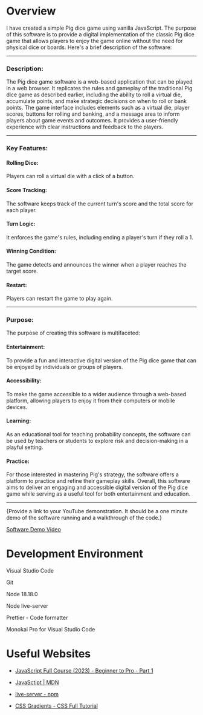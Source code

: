 # Overview

I have created a simple Pig dice game using vanilla JavaScript. The purpose of this software is to provide a digital implementation of the classic Pig dice game that allows players to enjoy the game online without the need for physical dice or boards. Here's a brief description of the software:

---

### Description:

The Pig dice game software is a web-based application that can be played in a web browser.
It replicates the rules and gameplay of the traditional Pig dice game as described earlier, including the ability to roll a virtual die, accumulate points, and make strategic decisions on when to roll or bank points.
The game interface includes elements such as a virtual die, player scores, buttons for rolling and banking, and a message area to inform players about game events and outcomes.
It provides a user-friendly experience with clear instructions and feedback to the players.

---

### Key Features:

#### Rolling Dice:

Players can roll a virtual die with a click of a button.

#### Score Tracking: 

The software keeps track of the current turn's score and the total score for each player.

#### Turn Logic: 

It enforces the game's rules, including ending a player's turn if they roll a 1.

#### Winning Condition: 

The game detects and announces the winner when a player reaches the target score.

#### Restart: 

Players can restart the game to play again.

---

### Purpose:

The purpose of creating this software is multifaceted:

#### Entertainment: 

To provide a fun and interactive digital version of the Pig dice game that can be enjoyed by individuals or groups of players.

#### Accessibility: 

To make the game accessible to a wider audience through a web-based platform, allowing players to enjoy it from their computers or mobile devices.

#### Learning: 

As an educational tool for teaching probability concepts, the software can be used by teachers or students to explore risk and decision-making in a playful setting.

#### Practice: 

For those interested in mastering Pig's strategy, the software offers a platform to practice and refine their gameplay skills. Overall, this software aims to deliver an engaging and accessible digital version of the Pig dice game while serving as a useful tool for both entertainment and education.

---

{Provide a link to your YouTube demonstration.  It should be a one minute demo of the software running and a walkthrough of the code.}

[Software Demo Video](http://youtube.link.goes.here)

# Development Environment

Visual Studio Code

Git

Node 18.18.0

Node live-server

Prettier - Code formatter

Monokai Pro for Visual Studio Code


# Useful Websites

* [JavaScript Full Course (2023) - Beginner to Pro - Part 1](https://www.youtube.com/watch?v=SBmSRK3feww&ab_channel=SuperSimpleDev)
  
* [JavaSctipt | MDN](https://developer.mozilla.org/en-US/docs/Web/JavaScript)

* [live-server - npm](https://www.npmjs.com/package/live-server)

* [CSS Gradients - CSS Full Tutorial](https://www.youtube.com/watch?v=TYHFe4L9bfo&ab_channel=DevDreamer)

